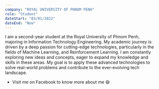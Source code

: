 ```yaml
---
company: "ROYAL UNIVERSITY OF PHNOM PENH"
role: "Student"
dateStart: "03/01/2022"
dateEnd: "Now"
---
```


I am a second-year student at the Royal University of Phnom Penh, majoring in Information Technology Engineering. My academic journey is driven by a deep passion for cutting-edge technologies, particularly in the fields of Machine Learning, and Reinforcement Learning. I am constantly exploring new ideas and concepts, eager to expand my knowledge and skills in these areas. My goal is to apply these advanced technologies to solve real-world problems and contribute to the ever-evolving tech landscape.

- Visit me on Facebook to know more about me 😆
